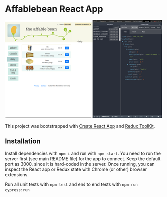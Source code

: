 # Affablebean React App

![Redux](/react/redux.png "Affablebean")

This project was bootstrapped with [Create React App](https://github.com/facebook/create-react-app) and [Redux ToolKit](https://redux-toolkit.js.org/).

## Installation

Install dependencies with `npm i` and run with `npm start`. You need to run the server first (see main README file) for the app to connect. Keep the default port as 3000, since it is hard-coded in the server. Once running, you can inspect the React app or Redux state with Chrome (or other) browser extensions. 

Run all unit tests with `npm test` and end to end tests with `npm run cypress:run`